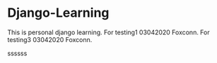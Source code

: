 # Django-Learning
This is personal django learning.
For testing1 03042020 Foxconn.
For testing3 03042020 Foxconn.


ssssss